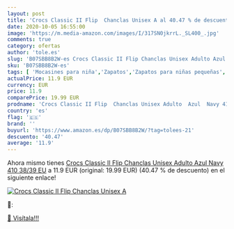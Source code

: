 ```yaml
---
layout: post
title: 'Crocs Classic II Flip  Chanclas Unisex A al 40.47 % de descuento'
date: 2020-10-05 16:55:00
image: 'https://m.media-amazon.com/images/I/317SN0jkrrL._SL400_.jpg'
comments: true
category: ofertas
author: 'tole.es'
slug: 'B07SBB8B2W-es Crocs Classic II Flip Chanclas Unisex Adulto Azul Navy 410...'
sku: 'B07SBB8B2W-es'
tags: [ 'Mocasines para niña','Zapatos','Zapatos para niñas pequeñas','Zapatos y complementos','chanclas', ]
actualPrice: 11.9 EUR
currency: EUR
price: 11.9
comparePrice: 19.99 EUR
prodname: 'Crocs Classic II Flip  Chanclas Unisex Adulto  Azul  Navy 410   38/39 EU'
country: 'es'
flag: '🇪🇸'
brand: ''
buyurl: 'https://www.amazon.es/dp/B07SBB8B2W/?tag=tolees-21'
descuento: '40.47'
average: '11.9'
---
```


Ahora mismo tienes [Crocs Classic II Flip  Chanclas Unisex Adulto  Azul  Navy 410   38/39 EU](https://www.amazon.es/dp/B07SBB8B2W/?tag=tolees-21) a 11.9 EUR (original: 19.99 EUR) (40.47 %  de descuento) en el siguiente enlace!

[![Crocs Classic II Flip  Chanclas Unisex A](https://m.media-amazon.com/images/I/317SN0jkrrL._SL400_.jpg)](https://www.amazon.es/dp/B07SBB8B2W/?tag=tolees-21)

🔎:


[🛒 Visítala!!!](https://www.amazon.es/dp/B07SBB8B2W/?tag=tolees-21)
